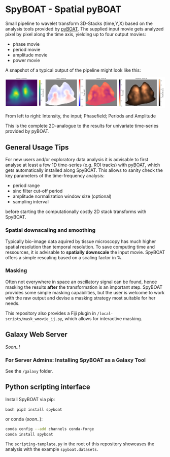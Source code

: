 # SpyBOAT - Spatial pyBOAT

Small pipeline to wavelet transform 3D-Stacks (time,Y,X) based on the analysis tools
provided by [pyBOAT](https://github.com/tensionhead/pyBOAT). The supplied input
movie gets analyzed pixel by pixel along the time axis, yielding up to
four output movies:

- phase movie
- period movie
- amplitude movie
- power movie

A snapshot of a typical output of the pipeline might look like this:

<img src="./doc/SpyBOATexample.png" alt="drawing" width="1350"/>

From left to right: Intensity, the input; Phasefield; Periods and Amplitude 

This is the complete 2D-analogue to the results for univariate time-series provided by pyBOAT.

## General Usage Tips 

For new users and/or exploratory data analysis it is advisable to first analyse at least a 
few 1D time-series (e.g. ROI tracks) with [pyBOAT](https://github.com/tensionhead/pyBOAT), which
gets automatically installed along SpyBOAT.
This allows to sanity check the key parameters
of the time-frequency analysis:

 - period range
 - sinc filter cut-off period
 - amplitude normalization window size (optional)
 - sampling interval 
 
 before starting the computationally costly 2D stack transforms with SpyBOAT. 


### Spatial downscaling and smoothing

Typically bio-image data aquired by tissue microscopy has much higher spatial resolution 
than temporal resolution. To save computing time and ressources, it 
is advisable to **spatially downscale** the input movie. SpyBOAT offers a simple rescaling based
on a scaling factor in %. 

### Masking

Often not everywhere in space an oscillatory signal can be found, hence masking the results 
**after** the transformation is an important step. SpyBOAT provides some simple masking capabilities,
but the user is welcome to work with the raw output and devise a masking strategy most suitable for her needs.

This repository also provides a Fiji plugin in ```/local-scripts/mask_wmovie_ij.py```, which allows for interactive
masking.

## Galaxy Web Server

*Soon..!*

### For Server Admins: Installing SpyBOAT as a Galaxy Tool

See the ```/galaxy``` folder.

## Python scripting interface

Install SpyBOAT via pip: 

```bash pip3 install spyboat```

or conda (*soon..*):

```bash
conda config --add channels conda-forge
conda install spyboat
```
The ```scripting-template.py``` in the root of this repository
showcases the analysis with the example ```spyboat.datasets```.




